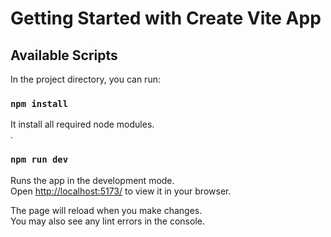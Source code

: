 # Getting Started with Create Vite App

## Available Scripts

In the project directory, you can run:

### `npm install`

It install all required node modules.\
.

### `npm run dev`

Runs the app in the development mode.\
Open [http://localhost:5173/](http://localhost:5173/) to view it in your browser.

The page will reload when you make changes.\
You may also see any lint errors in the console.

